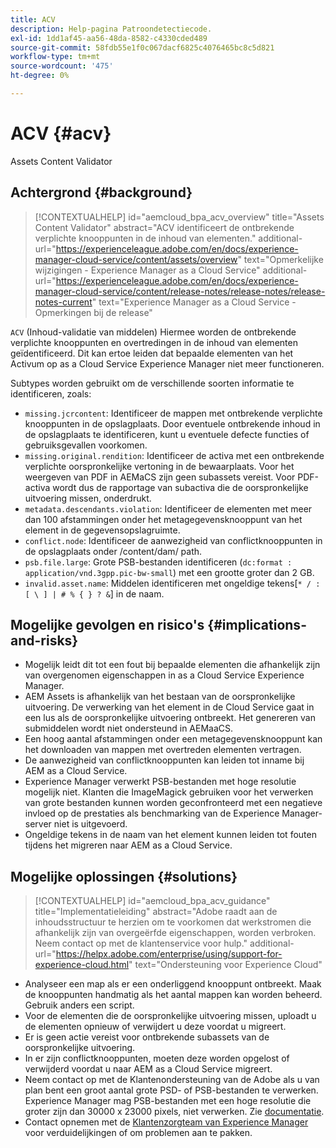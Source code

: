 ```yaml
---
title: ACV
description: Help-pagina Patroondetectiecode.
exl-id: 1dd1af45-aa56-48da-8582-c4330cded489
source-git-commit: 58fdb55e1f0c067dacf6825c4076465bc8c5d821
workflow-type: tm+mt
source-wordcount: '475'
ht-degree: 0%

---
```


# ACV {#acv}

Assets Content Validator

## Achtergrond {#background}

>[!CONTEXTUALHELP]
>id="aemcloud_bpa_acv_overview"
>title="Assets Content Validator"
>abstract="ACV identificeert de ontbrekende verplichte knooppunten in de inhoud van elementen."
>additional-url="https://experienceleague.adobe.com/en/docs/experience-manager-cloud-service/content/assets/overview" text="Opmerkelijke wijzigingen - Experience Manager as a Cloud Service"
>additional-url="https://experienceleague.adobe.com/en/docs/experience-manager-cloud-service/content/release-notes/release-notes/release-notes-current" text="Experience Manager as a Cloud Service - Opmerkingen bij de release"

`ACV` (Inhoud-validatie van middelen) Hiermee worden de ontbrekende verplichte knooppunten en overtredingen in de inhoud van elementen geïdentificeerd. Dit kan ertoe leiden dat bepaalde elementen van het Activum op as a Cloud Service Experience Manager niet meer functioneren.

Subtypes worden gebruikt om de verschillende soorten informatie te identificeren, zoals:

* `missing.jcrcontent`: Identificeer de mappen met ontbrekende verplichte knooppunten in de opslagplaats. Door eventuele ontbrekende inhoud in de opslagplaats te identificeren, kunt u eventuele defecte functies of gebruiksgevallen voorkomen.
* `missing.original.rendition`: Identificeer de activa met een ontbrekende verplichte oorspronkelijke vertoning in de bewaarplaats. Voor het weergeven van PDF in AEMaCS zijn geen subassets vereist. Voor PDF-activa wordt dus de rapportage van subactiva die de oorspronkelijke uitvoering missen, onderdrukt.
* `metadata.descendants.violation`: Identificeer de elementen met meer dan 100 afstammingen onder het metagegevensknooppunt van het element in de gegevensopslagruimte.
* `conflict.node`: Identificeer de aanwezigheid van conflictknooppunten in de opslagplaats onder /content/dam/ path.
* `psb.file.large`: Grote PSB-bestanden identificeren (`dc:format : application/vnd.3gpp.pic-bw-small`) met een grootte groter dan 2 GB.
* `invalid.asset.name`: Middelen identificeren met ongeldige tekens[`* / : [ \ ] | # % { } ? &`] in de naam.

## Mogelijke gevolgen en risico&#39;s {#implications-and-risks}

* Mogelijk leidt dit tot een fout bij bepaalde elementen die afhankelijk zijn van overgenomen eigenschappen in as a Cloud Service Experience Manager.
* AEM Assets is afhankelijk van het bestaan van de oorspronkelijke uitvoering. De verwerking van het element in de Cloud Service gaat in een lus als de oorspronkelijke uitvoering ontbreekt. Het genereren van submiddelen wordt niet ondersteund in AEMaaCS.
* Een hoog aantal afstammingen onder een metagegevensknooppunt kan het downloaden van mappen met overtreden elementen vertragen.
* De aanwezigheid van conflictknooppunten kan leiden tot inname bij AEM as a Cloud Service.
* Experience Manager verwerkt PSB-bestanden met hoge resolutie mogelijk niet. Klanten die ImageMagick gebruiken voor het verwerken van grote bestanden kunnen worden geconfronteerd met een negatieve invloed op de prestaties als benchmarking van de Experience Manager-server niet is uitgevoerd.
* Ongeldige tekens in de naam van het element kunnen leiden tot fouten tijdens het migreren naar AEM as a Cloud Service.

## Mogelijke oplossingen {#solutions}

>[!CONTEXTUALHELP]
>id="aemcloud_bpa_acv_guidance"
>title="Implementatieleiding"
>abstract="Adobe raadt aan de inhoudsstructuur te herzien om te voorkomen dat werkstromen die afhankelijk zijn van overgeërfde eigenschappen, worden verbroken. Neem contact op met de klantenservice voor hulp."
>additional-url="https://helpx.adobe.com/enterprise/using/support-for-experience-cloud.html" text="Ondersteuning voor Experience Cloud"

* Analyseer een map als er een onderliggend knooppunt ontbreekt. Maak de knooppunten handmatig als het aantal mappen kan worden beheerd. Gebruik anders een script.
* Voor de elementen die de oorspronkelijke uitvoering missen, uploadt u de elementen opnieuw of verwijdert u deze voordat u migreert.
* Er is geen actie vereist voor ontbrekende subassets van de oorspronkelijke uitvoering.
* In er zijn conflictknooppunten, moeten deze worden opgelost of verwijderd voordat u naar AEM as a Cloud Service migreert.
* Neem contact op met de Klantenondersteuning van de Adobe als u van plan bent een groot aantal grote PSD- of PSB-bestanden te verwerken. Experience Manager mag PSB-bestanden met een hoge resolutie die groter zijn dan 30000 x 23000 pixels, niet verwerken. Zie [documentatie](https://experienceleague.adobe.com/en/docs/experience-manager-65/content/assets/extending/best-practices-for-imagemagick).
* Contact opnemen met de [Klantenzorgteam van Experience Manager](https://helpx.adobe.com/enterprise/using/support-for-experience-cloud.html) voor verduidelijkingen of om problemen aan te pakken.
